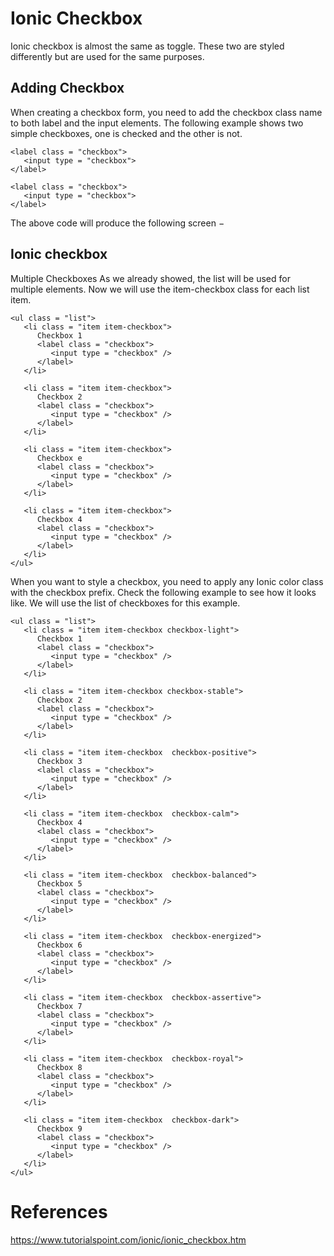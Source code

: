 # Ionic Checkbox

Ionic checkbox is almost the same as toggle. These two are styled differently but are used for the same purposes.

## Adding Checkbox
When creating a checkbox form, you need to add the checkbox class name to both label and the input elements. The following example shows two simple checkboxes, one is checked and the other is not.
```
<label class = "checkbox">
   <input type = "checkbox">
</label>

<label class = "checkbox">
   <input type = "checkbox">
</label>
```
The above code will produce the following screen −

## Ionic checkbox
Multiple Checkboxes
As we already showed, the list will be used for multiple elements. Now we will use the item-checkbox class for each list item.
```
<ul class = "list">
   <li class = "item item-checkbox">
      Checkbox 1
      <label class = "checkbox">
         <input type = "checkbox" />
      </label>
   </li>

   <li class = "item item-checkbox">
      Checkbox 2
      <label class = "checkbox">
         <input type = "checkbox" />
      </label>
   </li>

   <li class = "item item-checkbox">
      Checkbox e
      <label class = "checkbox">
         <input type = "checkbox" />
      </label>
   </li>

   <li class = "item item-checkbox">
      Checkbox 4
      <label class = "checkbox">
         <input type = "checkbox" />
      </label>
   </li>
</ul>
```

When you want to style a checkbox, you need to apply any Ionic color class with the checkbox prefix. Check the following example to see how it looks like. We will use the list of checkboxes for this example.
```
<ul class = "list">
   <li class = "item item-checkbox checkbox-light">
      Checkbox 1
      <label class = "checkbox">
         <input type = "checkbox" />
      </label>
   </li>

   <li class = "item item-checkbox checkbox-stable">
      Checkbox 2
      <label class = "checkbox">
         <input type = "checkbox" />
      </label>
   </li>

   <li class = "item item-checkbox  checkbox-positive">
      Checkbox 3
      <label class = "checkbox">
         <input type = "checkbox" />
      </label>
   </li>

   <li class = "item item-checkbox  checkbox-calm">
      Checkbox 4
      <label class = "checkbox">
         <input type = "checkbox" />
      </label>
   </li>

   <li class = "item item-checkbox  checkbox-balanced">
      Checkbox 5
      <label class = "checkbox">
         <input type = "checkbox" />
      </label>
   </li>

   <li class = "item item-checkbox  checkbox-energized">
      Checkbox 6
      <label class = "checkbox">
         <input type = "checkbox" />
      </label>
   </li>

   <li class = "item item-checkbox  checkbox-assertive">
      Checkbox 7
      <label class = "checkbox">
         <input type = "checkbox" />
      </label>
   </li>

   <li class = "item item-checkbox  checkbox-royal">
      Checkbox 8
      <label class = "checkbox">
         <input type = "checkbox" />
      </label>
   </li>

   <li class = "item item-checkbox  checkbox-dark">
      Checkbox 9
      <label class = "checkbox">
         <input type = "checkbox" />
      </label>
   </li>
</ul>
```

# References
https://www.tutorialspoint.com/ionic/ionic_checkbox.htm
